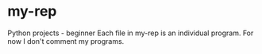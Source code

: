 # my-rep
Python projects - beginner
Each file in my-rep is an individual program.
For now I don't comment my programs.
